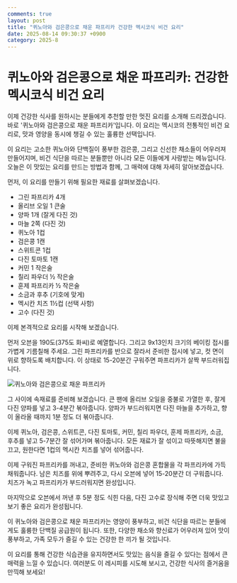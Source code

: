 ```yaml
---
comments: true
layout: post
title: "퀴노아와 검은콩으로 채운 파프리카 건강한 멕시코식 비건 요리"
date: 2025-08-14 09:30:37 +0900
category: 2025-8
---
```


# 퀴노아와 검은콩으로 채운 파프리카: 건강한 멕시코식 비건 요리

이제 건강한 식사를 원하시는 분들에게 추천할 만한 멋진 요리를 소개해 드리겠습니다. 바로 '퀴노아와 검은콩으로 채운 파프리카'입니다. 이 요리는 멕시코의 전통적인 비건 요리로, 맛과 영양을 동시에 챙길 수 있는 훌륭한 선택입니다. 

이 요리는 고소한 퀴노아와 단백질이 풍부한 검은콩, 그리고 신선한 채소들이 어우러져 만들어지며, 비건 식단을 따르는 분들뿐만 아니라 모든 이들에게 사랑받는 메뉴입니다. 오늘은 이 맛있는 요리를 만드는 방법과 함께, 그 매력에 대해 자세히 알아보겠습니다.

먼저, 이 요리를 만들기 위해 필요한 재료를 살펴보겠습니다. 

- 그린 파프리카 4개
- 올리브 오일 1 큰술
- 양파 1개 (잘게 다진 것)
- 마늘 2쪽 (다진 것)
- 퀴노아 1컵
- 검은콩 1캔
- 스위트콘 1컵
- 다진 토마토 1캔
- 커민 1 작은술
- 칠리 파우더 ½ 작은술
- 훈제 파프리카 ½ 작은술
- 소금과 후추 (기호에 맞게)
- 멕시칸 치즈 1½컵 (선택 사항)
- 고수 (다진 것)

이제 본격적으로 요리를 시작해 보겠습니다. 

먼저 오븐을 190도(375도 화씨)로 예열합니다. 그리고 9x13인치 크기의 베이킹 접시를 가볍게 기름칠해 주세요. 그린 파프리카를 반으로 잘라서 준비한 접시에 넣고, 컷 면이 위로 향하도록 배치합니다. 이 상태로 15-20분간 구워주면 파프리카가 살짝 부드러워집니다.

![퀴노아와 검은콩으로 채운 파프리카](https://www.themealdb.com/images/media/meals/b66myb1683207208.jpg)

그 사이에 속재료를 준비해 보겠습니다. 큰 팬에 올리브 오일을 중불로 가열한 후, 잘게 다진 양파를 넣고 3-4분간 볶아줍니다. 양파가 부드러워지면 다진 마늘을 추가하고, 향이 올라올 때까지 1분 정도 더 볶아줍니다. 

이제 퀴노아, 검은콩, 스위트콘, 다진 토마토, 커민, 칠리 파우더, 훈제 파프리카, 소금, 후추를 넣고 5-7분간 잘 섞어가며 볶아줍니다. 모든 재료가 잘 섞이고 따뜻해지면 불을 끄고, 원한다면 1컵의 멕시칸 치즈를 넣어 섞어줍니다.

이제 구워진 파프리카를 꺼내고, 준비한 퀴노아와 검은콩 혼합물을 각 파프리카에 가득 채워줍니다. 남은 치즈를 위에 뿌려주고, 다시 오븐에 넣어 15-20분간 더 구워줍니다. 치즈가 녹고 파프리카가 부드러워지면 완성입니다.

마지막으로 오븐에서 꺼낸 후 5분 정도 식힌 다음, 다진 고수로 장식해 주면 더욱 맛있고 보기 좋은 요리가 완성됩니다. 

이 퀴노아와 검은콩으로 채운 파프리카는 영양이 풍부하고, 비건 식단을 따르는 분들에게도 훌륭한 단백질 공급원이 됩니다. 또한, 다양한 채소와 향신료가 어우러져 있어 맛이 풍부하고, 가족 모두가 즐길 수 있는 건강한 한 끼가 될 것입니다. 

이 요리를 통해 건강한 식습관을 유지하면서도 맛있는 음식을 즐길 수 있다는 점에서 큰 매력을 느낄 수 있습니다. 여러분도 이 레시피를 시도해 보시고, 건강한 식사의 즐거움을 만끽해 보세요!